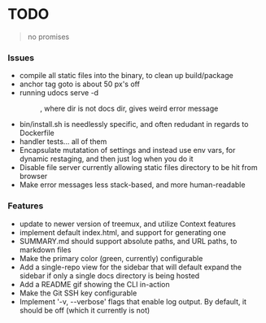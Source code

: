 # TODO

> no promises

### Issues

- compile all static files into the binary, to clean up build/package
- anchor tag goto is about 50 px's off
- running udocs serve -d <dir>, where dir is not docs dir, gives weird error message
- bin/install.sh is needlessly specific, and often redudant in regards to Dockerfile
- handler tests... all of them
- Encapsulate mutatation of settings and instead use env vars, for dynamic restaging, and then just log when you do it
- Disable file server currently allowing static files directory to be hit from browser
- Make error messages less stack-based, and more human-readable

### Features

- update to newer version of treemux, and utilize Context features
- implement default index.html, and support for generating one
- SUMMARY.md should support absolute paths, and URL paths, to markdown files
- Make the primary color (green, currently) configurable
- Add a single-repo view for the sidebar that will default expand the sidebar if only a single docs directory is being hosted
- Add a README gif showing the CLI in-action
- Make the Git SSH key configurable
- Implement '-v, --verbose' flags that enable log output. By default, it should be off (which it currently is not)